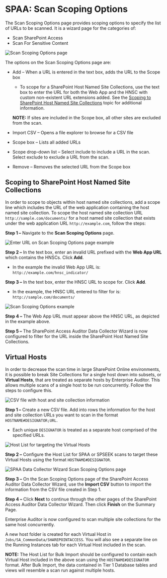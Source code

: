 # SPAA: Scan Scoping Options

The Scan Scoping Options page provides scoping options to specify the list of URLs to be scanned. It
is a wizard page for the categories of:

- Scan SharePoint Access
- Scan For Sensitive Content

![Scan Scoping Options page](/img/product_docs/accessanalyzer/11.6/accessanalyzer/admin/datacollector/spaa/scanscopingoptions.webp)

The options on the Scan Scoping Options page are:

- Add – When a URL is entered in the text box, adds the URL to the Scope box

    - To scope for a SharePoint Host Named Site Collections, use the text box to enter the URL for
      both the Web App and the HNSC with custom non-existent URL extensions added. See the
      [Scoping to SharePoint Host Named Site Collections](#scoping-to-sharepoint-host-named-site-collections)
      topic for additional information.

    **NOTE:** If sites are included in the Scope box, all other sites are excluded from the scan.

- Import CSV – Opens a file explorer to browse for a CSV file
- Scope box – Lists all added URLs
- Scope drop-down list – Select include to include a URL in the scan. Select exclude to exclude a
  URL from the scan.
- Remove – Removes the selected URL from the Scope box

## Scoping to SharePoint Host Named Site Collections

In order to scope to objects within host named site collections, add a scope line which includes the
URL of the web application containing the host named site collection. To scope the host named site
collection URL `http://sample.com/documents/` for a host named site collection that exists under the
web application URL `http://example.com`, follow the steps:

**Step 1 –** Navigate to the **Scan Scoping Options** page.

![Enter URL on Scan Scoping Options page example](/img/product_docs/accessanalyzer/11.6/accessanalyzer/admin/datacollector/spaa/scanscopingoptionswebappurl.webp)

**Step 2 –** In the text box, enter an invalid URL prefixed with the **Web App URL** which contains
the HNSCs. Click **Add**.

- In the example the invalid Web App URL is: `http://example.com/hnsc_indicator/`

**Step 3 –** In the text box, enter the HNSC URL to scope for. Click **Add**.

- In the example, the HNSC URL entered to filter for is: `http://sample.com/documents/`

![Scan Scoping Options example](/img/product_docs/accessanalyzer/11.6/accessanalyzer/admin/datacollector/spaa/scanscopingoptionsexample.webp)

**Step 4 –** The Web App URL must appear above the HNSC URL, as depicted in the example above.

**Step 5 –** The SharePoint Access Auditor Data Collector Wizard is now configured to filter for the
URL inside the SharePoint Host Named Site Collections.

## Virtual Hosts

In order to decrease the scan time in large SharePoint Online environments, it is possible to break
Site Collections for a single host down into subsets, or **Virtual Hosts**, that are treated as
separate hosts by Enterprise Auditor. This allows multiple scans of a single host to be run
concurrently. Follow the steps to configure this.

![CSV file with host and site collection information](/img/product_docs/accessanalyzer/11.6/accessanalyzer/admin/datacollector/spaa/virtualhostscsv.webp)

**Step 1 –** Create a new CSV file. Add into rows the information for the host and site collection
URLs you want to scan in the format `HOSTNAME#DESIGNATOR;URL`.

- Each unique `DESIGNATOR` is treated as a separate host comprised of the specified URLs.

![Host List for targeting the Virtual Hosts](/img/product_docs/accessanalyzer/11.6/accessanalyzer/admin/datacollector/spaa/virtualhostshostlist.webp)

**Step 2 –** Configure the Host List for SPAA or SPSEEK scans to target these Virtual Hosts using
the format `HOSTNAME#DESIGNATOR`.

![SPAA Data Collector Wizard Scan Scoping Options page](/img/product_docs/accessanalyzer/11.6/accessanalyzer/admin/datacollector/spaa/scanscopingoptionsvirtualhosts.webp)

**Step 3 –** On the Scan Scoping Options page of the SharePoint Access Auditor Data Collector
Wizard, use the **Import CSV** button to import the information from the CSV file created in Step 1.

**Step 4 –** Click **Next** to continue through the other pages of the SharePoint Access Auditor
Data Collector Wizard. Then click **Finish** on the Summary Page.

Enterprise Auditor is now configured to scan multiple site collections for the same host
concurrently.

A new host folder is created for each Virtual Host in `Jobs/SA_CommonData/SHAREPOINTACCESS`. You
will also see a separate line on the Running Instances tab for each Virtual Host included in the
scan.

**NOTE:** The Host List for Bulk Import should be configured to contain each Virtual Host included
in the above scan using the `HOSTNAME#DESIGNATOR` format. After Bulk Import, the data contained in
Tier 1 Database tables and views will resemble a scan run against multiple hosts.

